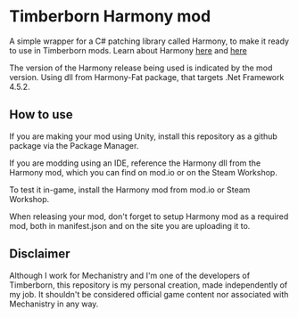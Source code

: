 # Timberborn Harmony mod
A simple wrapper for a C# patching library called Harmony, to make it ready to use in Timberborn mods. Learn about Harmony [here](https://github.com/pardeike/Harmony) and [here](https://harmony.pardeike.net/)

The version of the Harmony release being used is indicated by the mod version. Using dll from Harmony-Fat package, that targets .Net Framework 4.5.2.

## How to use
If you are making your mod using Unity, install this repository as a github package via the Package Manager.

If you are modding using an IDE, reference the Harmony dll from the Harmony mod, which you can find on mod.io or on the Steam Workshop.

To test it in-game, install the Harmony mod from mod.io or Steam Workshop.

When releasing your mod, don't forget to setup Harmony mod as a required mod, both in manifest.json and on the site you are uploading it to.

## Disclaimer
Although I work for Mechanistry and I'm one of the developers of Timberborn, this repository is my personal creation, made independently of my job. It shouldn't be considered official game content nor associated with Mechanistry in any way.
